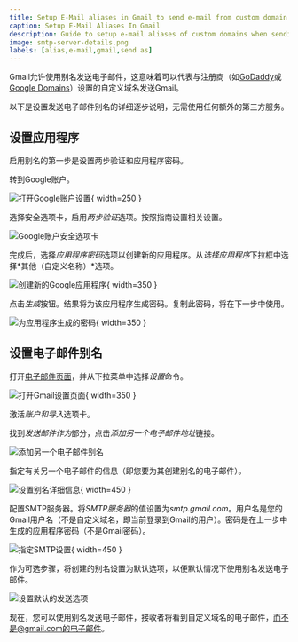 ```yaml
---
title: Setup E-Mail aliases in Gmail to send e-mail from custom domain
caption: Setup E-Mail Aliases In Gmail
description: Guide to setup e-mail aliases of custom domains when sending e-mails from Gmail
image: smtp-server-details.png
labels: [alias,e-mail,gmail,send as]
---
```

Gmail允许使用别名发送电子邮件，这意味着可以代表与注册商（如[GoDaddy](https://godaddy.com)或[Google Domains](https://domains.google)）设置的自定义域名发送Gmail。

以下是设置发送电子邮件别名的详细逐步说明，无需使用任何额外的第三方服务。

## 设置应用程序

启用别名的第一步是设置两步验证和应用程序密码。

转到Google账户。

![打开Google账户设置](google-account.png){ width=250 }

选择安全选项卡，启用*两步验证*选项。按照指南设置相关设置。

![Google账户安全选项卡](google-account-security.png)

完成后，选择*应用程序密码*选项以创建新的应用程序。从*选择应用程序*下拉框中选择*其他（自定义名称）*选项。

![创建新的Google应用程序](create-google-app.png){ width=350 }

点击*生成*按钮。结果将为该应用程序生成密码。复制此密码，将在下一步中使用。

![为应用程序生成的密码](generated-app-password.png){ width=350 }

## 设置电子邮件别名

打开[电子邮件页面](https://mail.google.com)，并从下拉菜单中选择*设置*命令。

![打开Gmail设置页面](google-email-settings.png){ width=350 }

激活*账户和导入*选项卡。

找到*发送邮件作为*部分，点击*添加另一个电子邮件地址*链接。

![添加另一个电子邮件别名](add-another-email-address.png)

指定有关另一个电子邮件的信息（即您要为其创建别名的电子邮件）。

![设置别名详细信息](email-address-details.png){ width=450 }

配置SMTP服务器。将*SMTP服务器*的值设置为*smtp.gmail.com*。用户名是您的Gmail用户名（不是自定义域名，即当前登录到Gmail的用户）。密码是在上一步中生成的应用程序密码（不是Gmail密码）。

![指定SMTP设置](smtp-server-details.png){ width=450 }

作为可选步骤，将创建的别名设置为默认选项，以便默认情况下使用别名发送电子邮件。

![设置默认的发送选项](send-mail-as-default.png)

现在，您可以使用别名发送电子邮件，接收者将看到自定义域名的电子邮件，而不是@gmail.com的电子邮件。